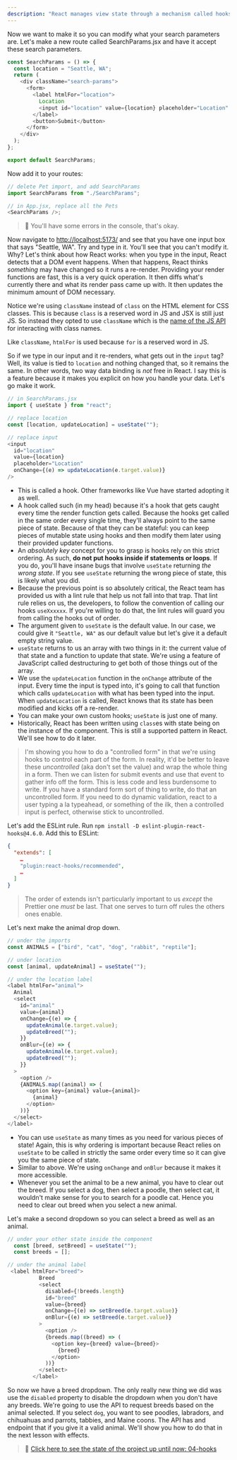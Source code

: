 ```yaml
---
description: "React manages view state through a mechanism called hooks. Brian teaches you how to use them as you build components."
---
```


Now we want to make it so you can modify what your search parameters are. Let's make a new route called SearchParams.jsx and have it accept these search parameters.

```javascript
const SearchParams = () => {
  const location = "Seattle, WA";
  return (
    <div className="search-params">
      <form>
        <label htmlFor="location">
          Location
          <input id="location" value={location} placeholder="Location" />
        </label>
        <button>Submit</button>
      </form>
    </div>
  );
};

export default SearchParams;
```

Now add it to your routes:

```javascript
// delete Pet import, and add SearchParams
import SearchParams from "./SearchParams";

// in App.jsx, replace all the Pets
<SearchParams />;
```

> 🚨 You'll have some errors in the console, that's okay.

Now navigate to [http://localhost:5173/]() and see that you have one input box that says "Seattle, WA". Try and type in it. You'll see that you can't modify it. Why? Let's think about how React works: when you type in the input, React detects that a DOM event happens. When that happens, React thinks _something_ may have changed so it runs a re-render. Providing your render functions are fast, this is a very quick operation. It then diffs what's currently there and what its render pass came up with. It then updates the minimum amount of DOM necessary.

Notice we're using `className` instead of `class` on the HTML element for CSS classes. This is because `class` is a reserved word in JS and JSX is still just JS. So instead they opted to use `className` which is the [name of the JS API][js-api] for interacting with class names.

Like `className`, `htmlFor` is used because `for` is a reserved word in JS.

So if we type in our input and it re-renders, what gets out in the `input` tag? Well, its value is tied to `location` and nothing changed that, so it remains the same. In other words, two way data binding is _not_ free in React. I say this is a feature because it makes you explicit on how you handle your data. Let's go make it work.

```javascript
// in SearchParams.jsx
import { useState } from "react";

// replace location
const [location, updateLocation] = useState("");

// replace input
<input
  id="location"
  value={location}
  placeholder="Location"
  onChange={(e) => updateLocation(e.target.value)}
/>
```

- This is called a hook. Other frameworks like Vue have started adopting it as well.
- A hook called such (in my head) because it's a hook that gets caught every time the render function gets called. Because the hooks get called in the same order every single time, they'll always point to the same piece of state. Because of that they can be stateful: you can keep pieces of mutable state using hooks and then modify them later using their provided updater functions.
- An _absolutely key_ concept for you to grasp is hooks rely on this strict ordering. As such, **do not put hooks inside if statements or loops**. If you do, you'll have insane bugs that involve `useState` returning _the wrong state_. If you see `useState` returning the wrong piece of state, this is likely what you did.
- Because the previous point is so absolutely critical, the React team has provided us with a lint rule that help us not fall into that trap. That lint rule relies on us, the developers, to follow the convention of calling our hooks `useXxxxxx`. If you're willing to do that, the lint rules will guard you from calling the hooks out of order.
- The argument given to `useState` is the default value. In our case, we could give it `"Seattle, WA"` as our default value but let's give it a default empty string value.
- `useState` returns to us an array with two things in it: the current value of that state and a function to update that state. We're using a feature of JavaScript called destructuring to get both of those things out of the array.
- We use the `updateLocation` function in the `onChange` attribute of the input. Every time the input is typed into, it's going to call that function which calls `updateLocation` with what has been typed into the input. When `updateLocation` is called, React knows that its state has been modified and kicks off a re-render.
- You can make your own custom hooks; `useState` is just one of many.
- Historically, React has been written using `class`es with state being on the instance of the component. This is still a supported pattern in React. We'll see how to do it later.

> I'm showing you how to do a "controlled form" in that we're using hooks to control each part of the form. In reality, it'd be better to leave these _uncontrolled_ (aka don't set the value) and wrap the whole thing in a form. Then we can listen for submit events and use that event to gather info off the form. This is less code and less burdensome to write. If you have a standard form sort of thing to write, do that an uncontrolled form. If you need to do dynamic validation, react to a user typing a la typeahead, or something of the ilk, then a controlled input is perfect, otherwise stick to uncontrolled.

Let's add the ESLint rule. Run `npm install -D eslint-plugin-react-hooks@4.6.0`. Add this to ESLint:

```json
{
  "extends": [
    …
    "plugin:react-hooks/recommended",
    …
  ]
}
```

> The order of extends isn't particularly important to us _except_ the Prettier one _must_ be last. That one serves to turn off rules the others ones enable.

Let's next make the animal drop down.

```javascript
// under the imports
const ANIMALS = ["bird", "cat", "dog", "rabbit", "reptile"];

// under location
const [animal, updateAnimal] = useState("");

// under the location label
<label htmlFor="animal">
  Animal
  <select
    id="animal"
    value={animal}
    onChange={(e) => {
      updateAnimal(e.target.value);
      updateBreed("");
    }}
    onBlur={(e) => {
      updateAnimal(e.target.value);
      updateBreed("");
    }}
  >
    <option />
    {ANIMALS.map((animal) => (
      <option key={animal} value={animal}>
        {animal}
      </option>
    ))}
  </select>
</label>
```

- You can use `useState` as many times as you need for various pieces of state! Again, this is why ordering is important because React relies on `useState` to be called in strictly the same order every time so it can give you the same piece of state.
- Similar to above. We're using `onChange` and `onBlur` because it makes it more accessible.
- Whenever you set the animal to be a new animal, you have to clear out the breed. If you select a dog, then select a poodle, then select cat, it wouldn't make sense for you to search for a poodle cat. Hence you need to clear out breed when you select a new animal.

Let's make a second dropdown so you can select a breed as well as an animal.

```javascript
// under your other state inside the component
  const [breed, setBreed] = useState("");
  const breeds = [];

// under the animal label
 <label htmlFor="breed">
          Breed
          <select
            disabled={!breeds.length}
            id="breed"
            value={breed}
            onChange={(e) => setBreed(e.target.value)}
            onBlur={(e) => setBreed(e.target.value)}
          >
            <option />
            {breeds.map((breed) => (
              <option key={breed} value={breed}>
                {breed}
              </option>
            ))}
          </select>
        </label>
```

So now we have a breed dropdown. The only really new thing we did was use the `disabled` property to disable the dropdown when you don't have any breeds. We're going to use the API to request breeds based on the animal selected. If you select `dog`, you want to see poodles, labradors, and chihuahuas and parrots, tabbies, and Maine coons. The API has and endpoint that if you give it a valid animal. We'll show you how to do that in the next lesson with effects.

> 🏁 [Click here to see the state of the project up until now: 04-hooks][step]

[babel]: https://babeljs.io/
[step]: https://github.com/btholt/citr-v8-project/tree/master/04-hooks
[js-api]: https://developer.mozilla.org/en-US/docs/Web/API/Element/className
